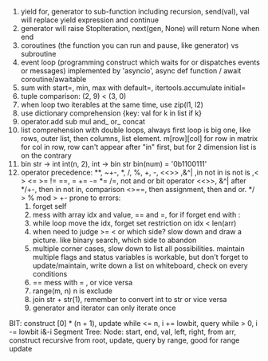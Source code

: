 1. yield for, generator to sub-function including recursion, send(val), val will replace yield expression and continue
2. generator will raise StopIteration, next(gen, None) will return None when end
3. coroutines (the function you can run and pause, like generator) vs subroutine
4. event loop (programming construct which waits for or dispatches events or messages) implemented by 'asyncio', async def function / await coroutine/awaitable
5. sum with start=, min, max with default=, itertools.accumulate initial=
6. tuple comparison: (2, 9) < (3, 0)
7. when loop two iterables at the same time, use zip(l1, l2) 
8. use dictionary comprehension {key: val for k in list if k}
9. operator.add sub mul and_ or_ concat
10. list comprehension with double loops, always first loop is big one, like rows, outer list, then columns, list element.  m[row][col] for row in matrix for col in row, row can't appear after "in" first, but for 2 dimension list is on the contrary
11. bin str -> int int(n, 2), int -> bin str bin(num) = '0b1100111'
12. operator precedence: **, ~+-, *, /, %, +, -, <<>> ,&^| ,in not in is not is ,< > <= >= != ==, = += -= *= /=, not and or
bit operator <<>>, &^| after */+-, then in not in, comparison <>==, then assignment, then and or. */ > % mod > +-
prone to errors:
    1. forget self
    2. mess with array idx and value,  == and =, for if forget end with :
    3. while loop move the idx, forget set restriction on idx < len(arr)
    4. when need to judge >= < or which side? slow down and draw a picture. like binary search, which side to abandon
    5. multiple corner cases, slow down to list all possibilities. maintain multiple flags and status variables is workable, but don't forget to update/maintain, write down a list on whiteboard, check on every conditions
    6. == mess with = , or vice versa
    7. range(m, n) n is exclude
    8. join str + str(1), remember to convert int to str or vice versa
    9. generator and iterator can only iterate once



BIT: construct [0] * (n + 1), update while <= n, i += lowbit, query while > 0, i -= lowbit i&-i
Segment Tree: Node: start, end, val, left, right, from arr, construct recursive from root, update, query by range, good for range update

